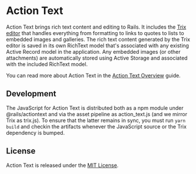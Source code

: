 # Action Text

Action Text brings rich text content and editing to Rails. It includes the [Trix editor](https://trix-editor.org) that handles everything from formatting to links to quotes to lists to embedded images and galleries. The rich text content generated by the Trix editor is saved in its own RichText model that's associated with any existing Active Record model in the application. Any embedded images (or other attachments) are automatically stored using Active Storage and associated with the included RichText model.

You can read more about Action Text in the [Action Text Overview](https://edgeguides.rubyonrails.org/action_text_overview.html) guide.

## Development

The JavaScript for Action Text is distributed both as a npm module under @rails/actiontext and via the asset pipeline as action_text.js (and we mirror Trix as trix.js). To ensure that the latter remains in sync, you must run `yarn build` and checkin the artifacts whenever the JavaScript source or the Trix dependency is bumped.

## License

Action Text is released under the [MIT License](https://opensource.org/licenses/MIT).
